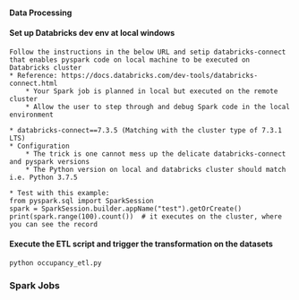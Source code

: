 
#### Data Processing

#### Set up Databricks dev env at local windows
```
Follow the instructions in the below URL and setip databricks-connect that enables pyspark code on local machine to be executed on Databricks cluster
* Reference: https://docs.databricks.com/dev-tools/databricks-connect.html
    * Your Spark job is planned in local but executed on the remote cluster
    * Allow the user to step through and debug Spark code in the local environment

* databricks-connect==7.3.5 (Matching with the cluster type of 7.3.1 LTS)
* Configuration
    * The trick is one cannot mess up the delicate databricks-connect and pyspark versions
    * The Python version on local and databricks cluster should match i.e. Python 3.7.5

* Test with this example:
from pyspark.sql import SparkSession
spark = SparkSession.builder.appName("test").getOrCreate()
print(spark.range(100).count())  # it executes on the cluster, where you can see the record

```

#### Execute the ETL script and trigger the transformation on the datasets

```
python occupancy_etl.py

```

### Spark Jobs 
